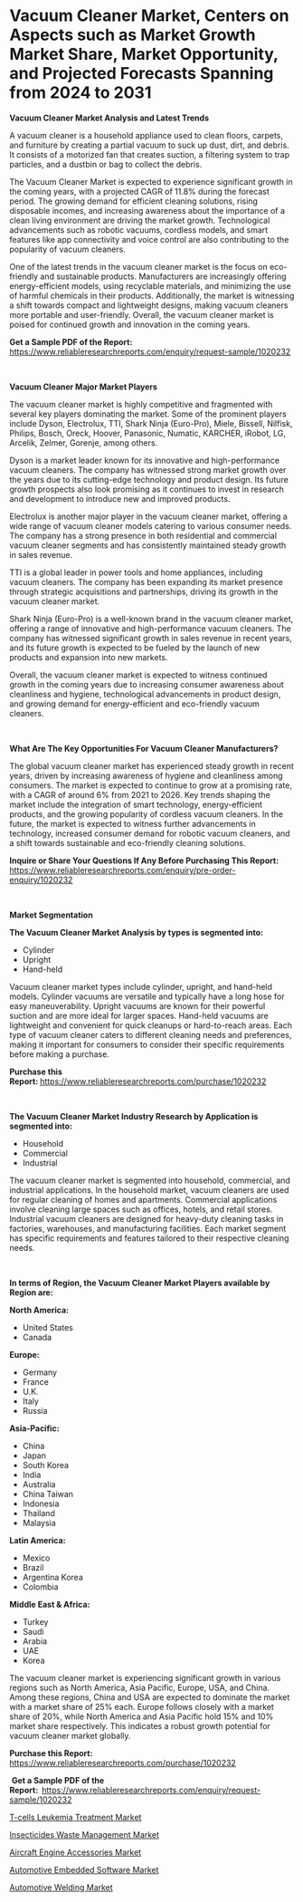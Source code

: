 <p><h1>Vacuum Cleaner Market, Centers on Aspects such as Market Growth Market Share, Market Opportunity, and Projected Forecasts Spanning from 2024 to 2031</h1></p><p><strong>Vacuum Cleaner Market Analysis and Latest Trends</strong></p>
<p><p>A vacuum cleaner is a household appliance used to clean floors, carpets, and furniture by creating a partial vacuum to suck up dust, dirt, and debris. It consists of a motorized fan that creates suction, a filtering system to trap particles, and a dustbin or bag to collect the debris.</p><p>The Vacuum Cleaner Market is expected to experience significant growth in the coming years, with a projected CAGR of 11.8% during the forecast period. The growing demand for efficient cleaning solutions, rising disposable incomes, and increasing awareness about the importance of a clean living environment are driving the market growth. Technological advancements such as robotic vacuums, cordless models, and smart features like app connectivity and voice control are also contributing to the popularity of vacuum cleaners.</p><p>One of the latest trends in the vacuum cleaner market is the focus on eco-friendly and sustainable products. Manufacturers are increasingly offering energy-efficient models, using recyclable materials, and minimizing the use of harmful chemicals in their products. Additionally, the market is witnessing a shift towards compact and lightweight designs, making vacuum cleaners more portable and user-friendly. Overall, the vacuum cleaner market is poised for continued growth and innovation in the coming years.</p></p>
<p><strong>Get a Sample PDF of the Report:&nbsp;</strong> <a href="https://www.reliableresearchreports.com/enquiry/request-sample/1020232">https://www.reliableresearchreports.com/enquiry/request-sample/1020232</a></p>
<p>&nbsp;</p>
<p><strong>Vacuum Cleaner Major Market Players</strong></p>
<p><p>The vacuum cleaner market is highly competitive and fragmented with several key players dominating the market. Some of the prominent players include Dyson, Electrolux, TTI, Shark Ninja (Euro-Pro), Miele, Bissell, Nilfisk, Philips, Bosch, Oreck, Hoover, Panasonic, Numatic, KARCHER, iRobot, LG, Arcelik, Zelmer, Gorenje, among others.</p><p>Dyson is a market leader known for its innovative and high-performance vacuum cleaners. The company has witnessed strong market growth over the years due to its cutting-edge technology and product design. Its future growth prospects also look promising as it continues to invest in research and development to introduce new and improved products.</p><p>Electrolux is another major player in the vacuum cleaner market, offering a wide range of vacuum cleaner models catering to various consumer needs. The company has a strong presence in both residential and commercial vacuum cleaner segments and has consistently maintained steady growth in sales revenue.</p><p>TTI is a global leader in power tools and home appliances, including vacuum cleaners. The company has been expanding its market presence through strategic acquisitions and partnerships, driving its growth in the vacuum cleaner market.</p><p>Shark Ninja (Euro-Pro) is a well-known brand in the vacuum cleaner market, offering a range of innovative and high-performance vacuum cleaners. The company has witnessed significant growth in sales revenue in recent years, and its future growth is expected to be fueled by the launch of new products and expansion into new markets.</p><p>Overall, the vacuum cleaner market is expected to witness continued growth in the coming years due to increasing consumer awareness about cleanliness and hygiene, technological advancements in product design, and growing demand for energy-efficient and eco-friendly vacuum cleaners.</p></p>
<p>&nbsp;</p>
<p><strong>What Are The Key Opportunities For Vacuum Cleaner Manufacturers?</strong></p>
<p><p>The global vacuum cleaner market has experienced steady growth in recent years, driven by increasing awareness of hygiene and cleanliness among consumers. The market is expected to continue to grow at a promising rate, with a CAGR of around 6% from 2021 to 2026. Key trends shaping the market include the integration of smart technology, energy-efficient products, and the growing popularity of cordless vacuum cleaners. In the future, the market is expected to witness further advancements in technology, increased consumer demand for robotic vacuum cleaners, and a shift towards sustainable and eco-friendly cleaning solutions.</p></p>
<p><strong>Inquire or Share Your Questions If Any Before Purchasing This Report:</strong> <a href="https://www.reliableresearchreports.com/enquiry/pre-order-enquiry/1020232">https://www.reliableresearchreports.com/enquiry/pre-order-enquiry/1020232</a></p>
<p>&nbsp;</p>
<p><strong>Market Segmentation</strong></p>
<p><strong>The Vacuum Cleaner Market Analysis by types is segmented into:</strong></p>
<p><ul><li>Cylinder</li><li>Upright</li><li>Hand-held</li></ul></p>
<p><p>Vacuum cleaner market types include cylinder, upright, and hand-held models. Cylinder vacuums are versatile and typically have a long hose for easy maneuverability. Upright vacuums are known for their powerful suction and are more ideal for larger spaces. Hand-held vacuums are lightweight and convenient for quick cleanups or hard-to-reach areas. Each type of vacuum cleaner caters to different cleaning needs and preferences, making it important for consumers to consider their specific requirements before making a purchase.</p></p>
<p><strong>Purchase this Report:&nbsp;</strong><a href="https://www.reliableresearchreports.com/purchase/1020232">https://www.reliableresearchreports.com/purchase/1020232</a></p>
<p>&nbsp;</p>
<p><strong>The Vacuum Cleaner Market Industry Research by Application is segmented into:</strong></p>
<p><ul><li>Household</li><li>Commercial</li><li>Industrial</li></ul></p>
<p><p>The vacuum cleaner market is segmented into household, commercial, and industrial applications. In the household market, vacuum cleaners are used for regular cleaning of homes and apartments. Commercial applications involve cleaning large spaces such as offices, hotels, and retail stores. Industrial vacuum cleaners are designed for heavy-duty cleaning tasks in factories, warehouses, and manufacturing facilities. Each market segment has specific requirements and features tailored to their respective cleaning needs.</p></p>
<p>&nbsp;</p>
<p><strong>In terms of Region, the Vacuum Cleaner Market Players available by Region are:</strong></p>
<p>
    <p> <strong> North America: </strong>
        <ul>
            <li>United States</li>
            <li>Canada</li>
        </ul>
        </p> 
    <p> <strong> Europe: </strong>
        <ul>
            <li>Germany</li>
            <li>France</li>
            <li>U.K.</li>
            <li>Italy</li>
            <li>Russia</li>
        </ul>
        </p> 
    <p> <strong> Asia-Pacific: </strong>
        <ul>
            <li>China</li>
            <li>Japan</li>
            <li>South Korea</li>
            <li>India</li>
            <li>Australia</li>
            <li>China Taiwan</li>
            <li>Indonesia</li>
            <li>Thailand</li>
            <li>Malaysia</li>
        </ul>
        </p> 
    <p> <strong> Latin America: </strong>
        <ul>
            <li>Mexico</li>
            <li>Brazil</li>
            <li>Argentina Korea</li>
            <li>Colombia</li>
        </ul>
        </p> 
    <p> <strong> Middle East & Africa: </strong>
        <ul>
            <li>Turkey</li>
            <li>Saudi</li>
            <li>Arabia</li>
            <li>UAE</li>
            <li>Korea</li>
        </ul>
    </p>
    </p>
<p><p>The vacuum cleaner market is experiencing significant growth in various regions such as North America, Asia Pacific, Europe, USA, and China. Among these regions, China and USA are expected to dominate the market with a market share of 25% each. Europe follows closely with a market share of 20%, while North America and Asia Pacific hold 15% and 10% market share respectively. This indicates a robust growth potential for vacuum cleaner market globally.</p></p>
<p><strong>Purchase this Report: </strong><a href="https://www.reliableresearchreports.com/purchase/1020232">https://www.reliableresearchreports.com/purchase/1020232</a></p>
<p>&nbsp;<strong>Get a Sample PDF of the Report:&nbsp;&nbsp;</strong><a href="https://www.reliableresearchreports.com/enquiry/request-sample/1020232">https://www.reliableresearchreports.com/enquiry/request-sample/1020232</a></p>
<p><strong></strong></p>
<p><p><a href="https://issuu.com/reportprime-2/docs/t-cells-leukemia-treatment-market-size-2030.pptx">T-cells Leukemia Treatment Market</a></p><p><a href="https://issuu.com/reportprime-2/docs/insecticides-waste-management-market-size-2030.ppt">Insecticides Waste Management Market</a></p><p><a href="https://medium.com/@sk99912151/aircraft-engine-accessories-market-competitive-analysis-market-trends-and-forecast-to-2031-d71cb34a71b6">Aircraft Engine Accessories Market</a></p><p><a href="https://medium.com/@sk99912151/automotive-embedded-software-market-share-evolution-and-market-growth-trends-2024-2031-db9e15befcd6">Automotive Embedded Software Market</a></p><p><a href="https://medium.com/p/1a0aae0319a8/edit">Automotive Welding Market</a></p></p>